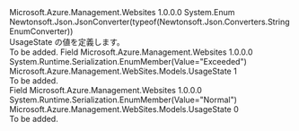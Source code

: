 <Type Name="UsageState" FullName="Microsoft.Azure.Management.WebSites.Models.UsageState">
  <TypeSignature Language="C#" Value="public enum UsageState" />
  <TypeSignature Language="ILAsm" Value=".class public auto ansi sealed UsageState extends System.Enum" />
  <TypeSignature Language="DocId" Value="T:Microsoft.Azure.Management.WebSites.Models.UsageState" />
  <TypeSignature Language="VB.NET" Value="Public Enum UsageState" />
  <TypeSignature Language="F#" Value="type UsageState = " />
  <AssemblyInfo>
    <AssemblyName>Microsoft.Azure.Management.Websites</AssemblyName>
    <AssemblyVersion>1.0.0.0</AssemblyVersion>
  </AssemblyInfo>
  <Base>
    <BaseTypeName>System.Enum</BaseTypeName>
  </Base>
  <Attributes>
    <Attribute>
      <AttributeName>Newtonsoft.Json.JsonConverter(typeof(Newtonsoft.Json.Converters.StringEnumConverter))</AttributeName>
    </Attribute>
  </Attributes>
  <Docs>
    <summary>
            UsageState の値を定義します。
            </summary>
    <remarks>To be added.</remarks>
  </Docs>
  <Members>
    <Member MemberName="Exceeded">
      <MemberSignature Language="C#" Value="Exceeded" />
      <MemberSignature Language="ILAsm" Value=".field public static literal valuetype Microsoft.Azure.Management.WebSites.Models.UsageState Exceeded = int32(1)" />
      <MemberSignature Language="DocId" Value="F:Microsoft.Azure.Management.WebSites.Models.UsageState.Exceeded" />
      <MemberSignature Language="VB.NET" Value="Exceeded" />
      <MemberSignature Language="F#" Value="Exceeded = 1" Usage="Microsoft.Azure.Management.WebSites.Models.UsageState.Exceeded" />
      <MemberType>Field</MemberType>
      <AssemblyInfo>
        <AssemblyName>Microsoft.Azure.Management.Websites</AssemblyName>
        <AssemblyVersion>1.0.0.0</AssemblyVersion>
      </AssemblyInfo>
      <Attributes>
        <Attribute>
          <AttributeName>System.Runtime.Serialization.EnumMember(Value="Exceeded")</AttributeName>
        </Attribute>
      </Attributes>
      <ReturnValue>
        <ReturnType>Microsoft.Azure.Management.WebSites.Models.UsageState</ReturnType>
      </ReturnValue>
      <MemberValue>1</MemberValue>
      <Docs>
        <summary>To be added.</summary>
      </Docs>
    </Member>
    <Member MemberName="Normal">
      <MemberSignature Language="C#" Value="Normal" />
      <MemberSignature Language="ILAsm" Value=".field public static literal valuetype Microsoft.Azure.Management.WebSites.Models.UsageState Normal = int32(0)" />
      <MemberSignature Language="DocId" Value="F:Microsoft.Azure.Management.WebSites.Models.UsageState.Normal" />
      <MemberSignature Language="VB.NET" Value="Normal" />
      <MemberSignature Language="F#" Value="Normal = 0" Usage="Microsoft.Azure.Management.WebSites.Models.UsageState.Normal" />
      <MemberType>Field</MemberType>
      <AssemblyInfo>
        <AssemblyName>Microsoft.Azure.Management.Websites</AssemblyName>
        <AssemblyVersion>1.0.0.0</AssemblyVersion>
      </AssemblyInfo>
      <Attributes>
        <Attribute>
          <AttributeName>System.Runtime.Serialization.EnumMember(Value="Normal")</AttributeName>
        </Attribute>
      </Attributes>
      <ReturnValue>
        <ReturnType>Microsoft.Azure.Management.WebSites.Models.UsageState</ReturnType>
      </ReturnValue>
      <MemberValue>0</MemberValue>
      <Docs>
        <summary>To be added.</summary>
      </Docs>
    </Member>
  </Members>
</Type>